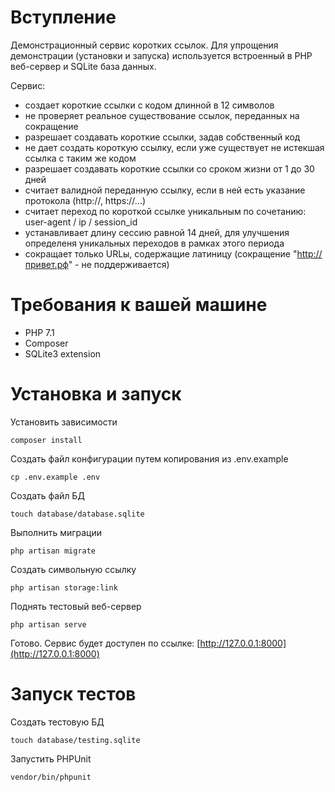 # Вступление

Демонстрационный сервис коротких ссылок. 
Для упрощения демонстрации (установки и запуска) используется встроенный в PHP веб-сервер и SQLite база данных.

Сервис: 
- создает короткие ссылки с кодом длинной в 12 символов
- не проверяет реальное существование ссылок, переданных на сокращение
- разрешает создавать короткие ссылки, задав собственный код
- не дает создать короткую ссылку, если уже существует не истекшая ссылка с таким же кодом
- разрешает создавать короткие ссылки со сроком жизни от 1 до 30 дней
- считает валидной переданную ссылку, если в ней есть указание протокола (http://, https://...)
- считает переход по короткой ссылке уникальным по сочетанию: user-agent / ip / session_id
- устанавливает длину сессию равной 14 дней, для улучшения определеня уникальных переходов в рамках этого периода
- сокращает только URLы, содержащие латиницу (сокращение "http://привет.рф" - не поддерживается)

# Требования к вашей машине

- PHP 7.1
- Composer
- SQLite3 extension

# Установка и запуск

Установить зависимости
```
composer install
```

Создать файл конфигурации путем копирования из .env.example
```
cp .env.example .env
```

Создать файл БД
```
touch database/database.sqlite
```

Выполнить миграции
```
php artisan migrate
```

Создать символьную ссылку
```
php artisan storage:link
```

Поднять тестовый веб-сервер 
```
php artisan serve
```

Готово. Сервис будет доступен по ссылке: [http://127.0.0.1:8000](http://127.0.0.1:8000)

# Запуск тестов

Создать тестовую БД

```
touch database/testing.sqlite
```

Запустить PHPUnit
```
vendor/bin/phpunit
```

